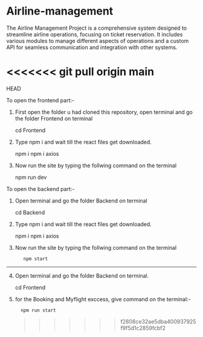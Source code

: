 # Airline-management

The Airline Management Project is a comprehensive system designed to streamline airline operations, focusing on ticket reservation. It includes various modules to manage different aspects of operations and a custom API for seamless communication and integration with other systems.

# <<<<<<< git pull origin main

HEAD

To open the frontend part:-

1. First open the folder u had cloned this repository, open terminal and go the folder Frontend on terminal

   cd Frontend

2. Type npm i and wait till the react files get downloaded.

   npm i
   npm i axios

3. Now run the site by typing the follwing command on the terminal

   npm run dev

To open the backend part:-

1.  Open terminal and go the folder Backend on terminal

    cd Backend

2.  Type npm i and wait till the react files get downloaded.

    npm i
    npm i axios

4.  Now run the site by typing the follwing command on the terminal
   
           npm start
----------------------------------------------------
4.  Open terminal and go the folder Backend on terminal.

    cd Frontend
    
5. for the Booking and Myflight  exccess, give command on the terminal:-

         npm run start
   


   

    > > > > > > > f2808ce32ae5dba400937925f9f5d1c2859fcbf2
